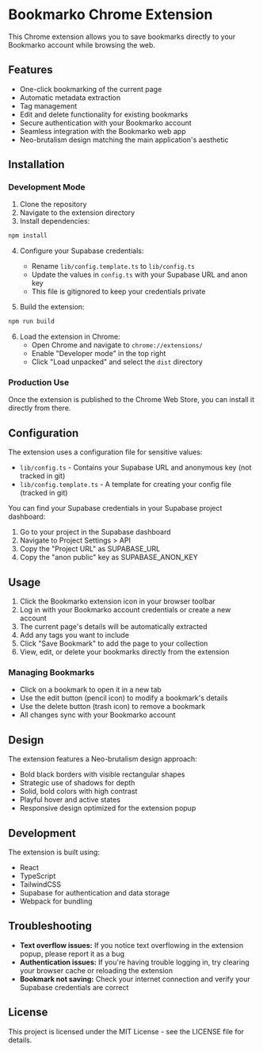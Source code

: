 # Bookmarko Chrome Extension

This Chrome extension allows you to save bookmarks directly to your Bookmarko account while browsing the web.

## Features

- One-click bookmarking of the current page
- Automatic metadata extraction
- Tag management
- Edit and delete functionality for existing bookmarks
- Secure authentication with your Bookmarko account
- Seamless integration with the Bookmarko web app
- Neo-brutalism design matching the main application's aesthetic

## Installation

### Development Mode

1. Clone the repository
2. Navigate to the extension directory
3. Install dependencies:

```bash
npm install
```

4. Configure your Supabase credentials:
   - Rename `lib/config.template.ts` to `lib/config.ts`
   - Update the values in `config.ts` with your Supabase URL and anon key
   - This file is gitignored to keep your credentials private

5. Build the extension:

```bash
npm run build
```

6. Load the extension in Chrome:
   - Open Chrome and navigate to `chrome://extensions/`
   - Enable "Developer mode" in the top right
   - Click "Load unpacked" and select the `dist` directory

### Production Use

Once the extension is published to the Chrome Web Store, you can install it directly from there.

## Configuration

The extension uses a configuration file for sensitive values:

- `lib/config.ts` - Contains your Supabase URL and anonymous key (not tracked in git)
- `lib/config.template.ts` - A template for creating your config file (tracked in git)

You can find your Supabase credentials in your Supabase project dashboard:
1. Go to your project in the Supabase dashboard
2. Navigate to Project Settings > API
3. Copy the "Project URL" as SUPABASE_URL
4. Copy the "anon public" key as SUPABASE_ANON_KEY

## Usage

1. Click the Bookmarko extension icon in your browser toolbar
2. Log in with your Bookmarko account credentials or create a new account
3. The current page's details will be automatically extracted
4. Add any tags you want to include
5. Click "Save Bookmark" to add the page to your collection
6. View, edit, or delete your bookmarks directly from the extension

### Managing Bookmarks

- Click on a bookmark to open it in a new tab
- Use the edit button (pencil icon) to modify a bookmark's details
- Use the delete button (trash icon) to remove a bookmark
- All changes sync with your Bookmarko account

## Design

The extension features a Neo-brutalism design approach:
- Bold black borders with visible rectangular shapes
- Strategic use of shadows for depth
- Solid, bold colors with high contrast
- Playful hover and active states
- Responsive design optimized for the extension popup

## Development

The extension is built using:

- React
- TypeScript
- TailwindCSS
- Supabase for authentication and data storage
- Webpack for bundling

## Troubleshooting

- **Text overflow issues:** If you notice text overflowing in the extension popup, please report it as a bug
- **Authentication issues:** If you're having trouble logging in, try clearing your browser cache or reloading the extension
- **Bookmark not saving:** Check your internet connection and verify your Supabase credentials are correct

## License

This project is licensed under the MIT License - see the LICENSE file for details. 